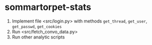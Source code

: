 # sommartorpet-stats

1. Implement file <src/login.py> with methods `get_thread`, `get_user`, `get_passwd`, `get_cookies`
2. Run <src/fetch_convo_data.py>
3. Run other analytic scripts